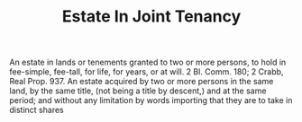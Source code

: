 ---
title: Estate In Joint Tenancy
letter: E
permalink: "/definitions/bld-estate-in-joint-tenancy.html"
body: An estate in lands or tenements granted to two or more persons, to hold in fee-simple,
  fee-tall, for life, for years, or at will. 2 Bl. Comm. 180; 2 Crabb, Real Prop.
  937. An estate acquired by two or more persons in the same land, by the same title,
  (not being a title by descent,) and at the same period; and without any limitation
  by words importing that they are to take in distinct shares
published_at: '2018-07-07'
source: Black's Law Dictionary 2nd Ed (1910)
layout: post
---
